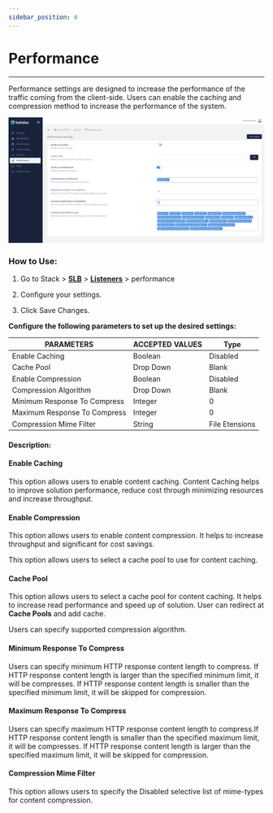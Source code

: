 ```yaml
---
sidebar_position: 6
---
```


# Performance

---

Performance settings are designed to increase the performance of the traffic coming from the client-side. Users can enable the caching and compression method to increase the performance of the system.

![performance](/img/adc/v6/docs/performance.png)

### How to Use:

1. Go to Stack > [**SLB**](/adc/docs)  > [**Listeners**](../listeners/) > performance

2. Configure your settings.

3. Click Save Changes.

**Configure the following parameters to set up the desired settings:**

| PARAMETERS                    | ACCEPTED VALUES | Type           |
|-------------------------------|-----------------|----------------|
| Enable Caching                | Boolean         | Disabled       |
| Cache Pool                    | Drop Down       | Blank          |
| Enable Compression            | Boolean         | Disabled       |
| Compression Algorithm         | Drop Down       | Blank          |
| Minimum Response To Compress  | Integer         | 0              |
| Maximum Response To Compress  | Integer         | 0              |
| Compression Mime Filter       | String          | File Etensions |

#### Description:

#### Enable Caching

This option allows users to enable content caching. Content Caching helps to improve solution performance, reduce cost through minimizing resources and increase throughput.

#### Enable Compression

This option allows users to enable content compression. It helps to increase throughput and significant for cost savings. 

This option allows users to select a cache pool to use for content caching.

#### Cache Pool

This option allows users to select a cache pool for content caching. It helps to increase read performance and speed up of solution. User can redirect at **Cache Pools** and add cache.

Users can specify supported compression algorithm.

#### Minimum Response To Compress

Users can specify minimum HTTP response content length to compress. If HTTP response content length is larger than the specified minimum limit, it will be compresses. If HTTP response content length is smaller than the specified minimum limit, it will be skipped for compression.

#### Maximum Response To Compress

Users can specify maximum HTTP response content length to compress.If HTTP response content length is smaller than the specified maximum limit, it will be compresses. If HTTP response content length is larger than the specified maximum limit, it will be skipped for compression.

#### Compression Mime Filter

This option allows users to specify the Disabled selective list of mime-types for content compression.